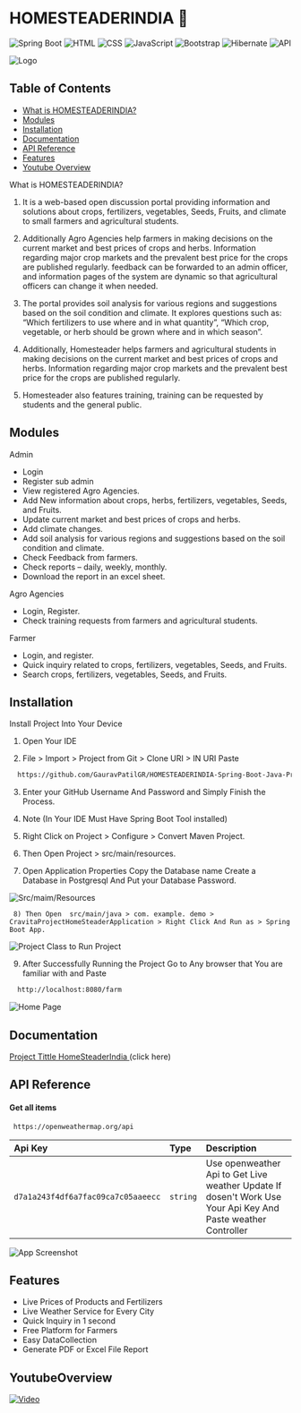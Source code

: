 # HOMESTEADERINDIA  🌱


![Spring Boot](https://img.shields.io/badge/Spring_Boot-2.7.1-green)
![HTML](https://img.shields.io/badge/HTML-5-red)
![CSS](https://img.shields.io/badge/CSS-3-blue)
![JavaScript](https://img.shields.io/badge/JavaScript-ES6-yellow)
![Bootstrap](https://img.shields.io/badge/Bootstrap-5.0-purple)
![Hibernate](https://img.shields.io/badge/Hibernate-JPA-yellreen)
![API](https://img.shields.io/badge/API-OpenWeatherMap-orange)

![Logo](https://github.com/GauravPatilGR/HOMESTEADERINDIA-Spring-Boot-Java-Project/assets/123281827/2d3f8385-fcac-4371-be42-5035260eea3a)

## Table of Contents

- [What is HOMESTEADERINDIA?](#what-is-homesteaderindia)
- [Modules](#modules)
- [Installation](#installation)
- [Documentation](#documentation)
- [API Reference](#api-reference)
- [Features](#features)
- [Youtube Overview](#YoutubeOverview)

 What is  HOMESTEADERINDIA?

1) It is a web-based open discussion portal providing information and solutions about crops, fertilizers, vegetables, Seeds, Fruits, and climate to small farmers and agricultural students.

2) Additionally Agro Agencies help farmers in making decisions on the current market and best prices of crops and herbs. Information regarding major crop markets and the prevalent best price for the crops are published regularly. feedback can be forwarded to an admin officer, and information pages of the system are dynamic so that agricultural officers can change it when needed.

3)  The portal provides soil analysis for various regions and suggestions based on the soil condition and climate. It explores questions such as: “Which fertilizers to use where and in what quantity”, “Which crop, vegetable, or herb should be grown 
where and in which season”.

4) Additionally, Homesteader helps farmers and agricultural students in making decisions on the current market and best prices of crops and herbs. Information regarding major crop markets and the prevalent best price for the crops are 
published regularly.

5) Homesteader also features training, training can be requested by students and the general public.




## Modules

Admin
- Login
- Register sub admin
- View registered Agro Agencies.
- Add New information about crops, herbs, fertilizers, vegetables, Seeds, and Fruits.
- Update current market and best prices of crops and herbs.
- Add climate changes.
- Add soil analysis for various regions and suggestions based on the soil condition and climate.
- Check Feedback from farmers.
- Check reports – daily, weekly, monthly.
- Download the report in an excel sheet.
  
Agro Agencies

- Login, Register.
- Check training requests from farmers and agricultural students.
  
Farmer

- Login, and register.
- Quick inquiry related to crops, fertilizers, vegetables, Seeds, and Fruits.
- Search crops, fertilizers, vegetables, Seeds, and Fruits.
## Installation

Install Project Into Your Device

 1) Open Your IDE

2) File > Import > Project from Git > Clone URI >  IN URI Paste

```bash
  https://github.com/GauravPatilGR/HOMESTEADERINDIA-Spring-Boot-Java-Project.git.
```
3) Enter your GitHub Username And Password and Simply Finish the Process.

  4) Note (In Your IDE Must Have Spring Boot Tool installed)

  5) Right Click on Project > Configure > Convert Maven Project.

  6) Then Open Project >  src/main/resources.

  7) Open Application  Properties Copy the Database name Create a Database in Postgresql And Put your Database Password.

   ![Src/maim/Resources](https://github.com/GauravPatilGR/HOMESTEADERINDIA-Spring-Boot-Java-Project/assets/123281827/bbe9e88a-89a0-4a12-a09d-d6dfa796679f)

     8) Then Open  src/main/java > com. example. demo > CravitaProjectHomeSteaderApplication > Right Click And Run as > Spring Boot App.

  ![Project Class to Run Project](https://github.com/GauravPatilGR/HOMESTEADERINDIA-Spring-Boot-Java-Project/assets/123281827/8c0b0204-5b4b-4035-afae-5e66776eedd3)

  9) After Successfully Running the Project Go to Any browser that You are familiar with and Paste

  
```bash
  http://localhost:8080/farm
```
     
 ![Home Page](https://github.com/GauravPatilGR/HOMESTEADERINDIA-Spring-Boot-Java-Project/assets/123281827/befb791f-fcd9-4094-83a3-d693105a0466)
    
## Documentation

[Project Tittle HomeSteaderIndia ](https://drive.google.com/file/d/1kH-WCFrIiqUMDn6PV3HR5xoWZdLGfplg/view?usp=sharing)(click here)


## API Reference

#### Get all items

```http
 https://openweathermap.org/api
```

| Api Key | Type     | Description                |
| :-------- | :------- | :------------------------- |
| `d7a1a243f4df6a7fac09ca7c05aaeecc` | `string` | Use openweather Api to Get Live weather Update If  dosen't Work Use Your Api Key And Paste weather Controller |






![App Screenshot](https://github.com/GauravPatilGR/HOMESTEADERINDIA-Spring-Boot-Java-Project/assets/123281827/5f2096f4-7631-47ec-8272-2d04a9e14bd7)




















## Features

- Live Prices of Products and Fertilizers
- Live Weather Service for Every City
- Quick Inquiry in 1 second
- Free Platform for Farmers
- Easy DataCollection 
- Generate PDF or Excel File Report







## YoutubeOverview
[![Video](https://img.youtube.com/vi/JlvKlv1fBp0/maxresdefault.jpg)](https://www.youtube.com/watch?v=JlvKlv1fBp0)
